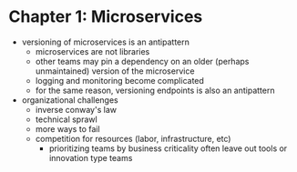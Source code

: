 # Chapter 1: Microservices

- versioning of microservices is an antipattern
  - microservices are not libraries
  - other teams may pin a dependency on an older (perhaps unmaintained) version of the microservice
  - logging and monitoring become complicated
  - for the same reason, versioning endpoints is also an antipattern
- organizational challenges
  - inverse conway's law
  - technical sprawl
  - more ways to fail
  - competition for resources (labor, infrastructure, etc)
    - prioritizing teams by business criticality often leave out tools or innovation type teams
